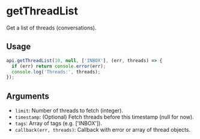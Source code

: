 # getThreadList

Get a list of threads (conversations).

## Usage
```js
api.getThreadList(10, null, ['INBOX'], (err, threads) => {
  if (err) return console.error(err);
  console.log('Threads:', threads);
});
```

## Arguments
- `limit`: Number of threads to fetch (integer).
- `timestamp`: (Optional) Fetch threads before this timestamp (null for now).
- `tags`: Array of tags (e.g. ['INBOX']).
- `callback(err, threads)`: Callback with error or array of thread objects.
